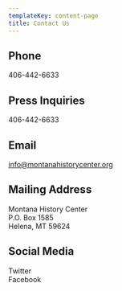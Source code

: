 ```yaml
---
templateKey: content-page
title: Contact Us
---
```

## Phone

406-442-6633

## Press Inquiries

406-442-6633

## Email

info@montanahistorycenter.org

## Mailing Address

Montana History Center\
P.O. Box 1585\
Helena, MT 59624

## Social Media

Twitter\
Facebook

###
